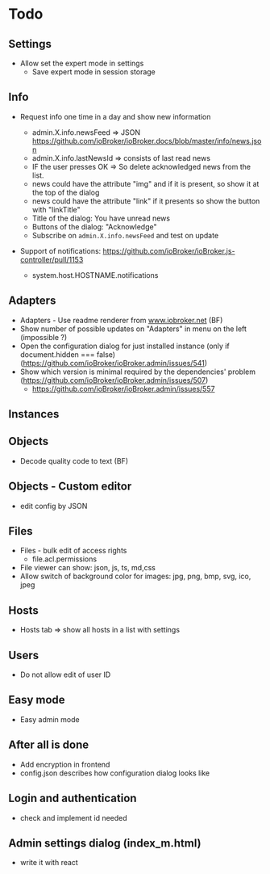 # Todo

## Settings
- Allow set the expert mode in settings
  - Save expert mode in session storage
  
## Info
- Request info one time in a day and show new information
  - admin.X.info.newsFeed => JSON https://github.com/ioBroker/ioBroker.docs/blob/master/info/news.json
  - admin.X.info.lastNewsId => consists of last read news
  - IF the user presses OK => So delete acknowledged news from the list.
  - news could have the attribute "img" and if it is present, so show it at the top of the dialog
  - news could have the attribute "link" if it presents so show the button with "linkTitle"
  - Title of the dialog: You have unread news
  - Buttons of the dialog: "Acknowledge"
  - Subscribe on `admin.X.info.newsFeed` and test on update

- Support of notifications: https://github.com/ioBroker/ioBroker.js-controller/pull/1153 
  - system.host.HOSTNAME.notifications

## Adapters
- Adapters - Use readme renderer from www.iobroker.net (BF)
- Show number of possible updates on "Adapters" in menu on the left (impossible ?)
- Open the configuration dialog for just installed instance (only if document.hidden === false) (https://github.com/ioBroker/ioBroker.admin/issues/541)
- Show which version is minimal required by the dependencies' problem (https://github.com/ioBroker/ioBroker.admin/issues/507)
  - https://github.com/ioBroker/ioBroker.admin/issues/557

## Instances
<!-- - fix layout by long adapter names (see screenshot in telegram) -->
<!-- - Check what happens if CRON has value like "03 0,6,13,22 *" (https://github.com/ioBroker/ioBroker.admin/issues/360) -->
<!-- - Mode in which the whole title background indicates the state of instance (https://github.com/ioBroker/ioBroker.admin/issues/652) -->

## Objects
- Decode quality code to text (BF)
<!-- - ACL dialog scroll only checkboxes -->
<!-- - ACL settings for non-existing objects with '---' and "apply to children" selected -->
<!-- - highlight "different" with (opacity: 0.5) -->
<!-- - Create object of type "folder": only in "alias.0" and "0_userdata.0" (https://github.com/ioBroker/ioBroker.admin/issues/577) -->

## Objects - Custom editor
- edit config by JSON

## Files
- Files - bulk edit of access rights
  - file.acl.permissions
- File viewer can show: json, js, ts, md,css
- Allow switch of background color for images: jpg, png, bmp, svg, ico, jpeg
  
## Hosts  
- Hosts tab => show all hosts in a list with settings

## Users
- Do not allow edit of user ID

## Easy mode
- Easy admin mode

## After all is done
- Add encryption in frontend
- config.json describes how configuration dialog looks like

## Login and authentication
- check and implement id needed

## Admin settings dialog (index_m.html)
- write it with react